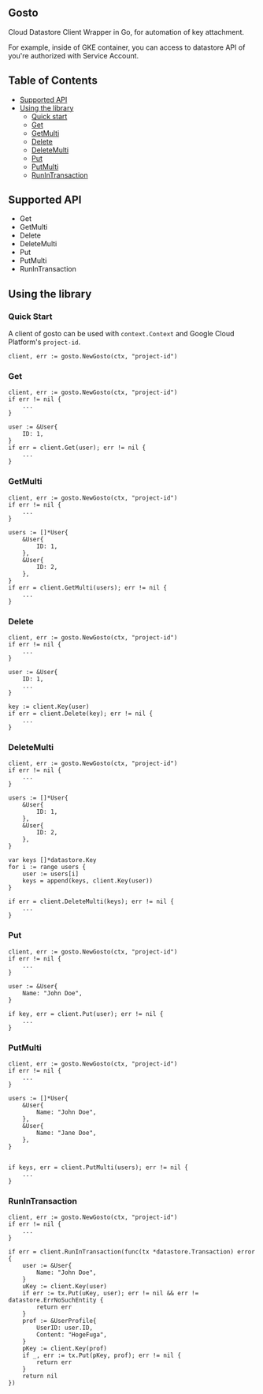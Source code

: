Gosto
----

Cloud Datastore Client Wrapper in Go, for automation of key attachment.

For example, inside of GKE container, you can access to datastore API of you're authorized with Service Account.

## Table of Contents

<!-- MarkdownTOC -->

- [Supported API](#supported-api)
- [Using the library](#using-the-library)
  - [Quick start](#quick-start)
  - [Get](#get)
  - [GetMulti](#get-multi)
  - [Delete](#delete)
  - [DeleteMulti](#delete-multi)
  - [Put](#put)
  - [PutMulti](#put-multi)
  - [RunInTransaction](#run-in-transaction)
  
<!-- /MarkdownTOC -->

## Supported API

- Get
- GetMulti
- Delete
- DeleteMulti
- Put
- PutMulti
- RunInTransaction

## Using the library

### Quick Start

A client of gosto can be used with `context.Context` and Google Cloud Platform's `project-id`.

```
client, err := gosto.NewGosto(ctx, "project-id")
```

### Get

```
client, err := gosto.NewGosto(ctx, "project-id")
if err != nil {
    ...
}

user := &User{
    ID: 1,
}
if err = client.Get(user); err != nil {
    ...
}
```

### GetMulti

```
client, err := gosto.NewGosto(ctx, "project-id")
if err != nil {
    ...
}

users := []*User{
    &User{
        ID: 1,
    },
    &User{
        ID: 2,
    },
}
if err = client.GetMulti(users); err != nil {
    ...
}
```

### Delete

```
client, err := gosto.NewGosto(ctx, "project-id")
if err != nil {
    ...
}

user := &User{
    ID: 1,
    ...
}

key := client.Key(user)
if err = client.Delete(key); err != nil {
    ...
}
```

### DeleteMulti

```
client, err := gosto.NewGosto(ctx, "project-id")
if err != nil {
    ...
}

users := []*User{
    &User{
        ID: 1,
    },
    &User{
        ID: 2,
    },
}

var keys []*datastore.Key
for i := range users {
    user := users[i]
    keys = append(keys, client.Key(user))
}

if err = client.DeleteMulti(keys); err != nil {
    ...
}
```

### Put

```
client, err := gosto.NewGosto(ctx, "project-id")
if err != nil {
    ...
}

user := &User{
    Name: "John Doe",
}

if key, err = client.Put(user); err != nil {
    ...
}
```

### PutMulti

```
client, err := gosto.NewGosto(ctx, "project-id")
if err != nil {
    ...
}

users := []*User{
    &User{
        Name: "John Doe",
    },
    &User{
        Name: "Jane Doe",
    },
}


if keys, err = client.PutMulti(users); err != nil {
    ...
}
```

### RunInTransaction

```
client, err := gosto.NewGosto(ctx, "project-id")
if err != nil {
    ...
}

if err = client.RunInTransaction(func(tx *datastore.Transaction) error {
    user := &User{
        Name: "John Doe",
    }
    uKey := client.Key(user)
	if err := tx.Put(uKey, user); err != nil && err != datastore.ErrNoSuchEntity {
		return err
	}
    prof := &UserProfile{
        UserID: user.ID,
        Content: "HogeFuga",
    }
    pKey := client.Key(prof)
	if _, err := tx.Put(pKey, prof); err != nil {
		return err
	}
	return nil
})
```